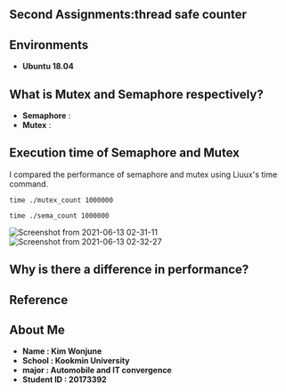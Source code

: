 ## Second Assignments:thread safe counter
## Environments
- **Ubuntu 18.04**

## What is Mutex and Semaphore respectively?

- **Semaphore**  : 
- **Mutex** :



## Execution time of Semaphore and Mutex 
I compared the performance of semaphore and mutex using Liuux's time command.
```
time ./mutex_count 1000000
```
```
time ./sema_count 1000000
```

![Screenshot from 2021-06-13 02-31-11](https://user-images.githubusercontent.com/67793181/121784608-cd7bd880-cbef-11eb-8a4a-87726d9e7aac.png)
![Screenshot from 2021-06-13 02-32-27](https://user-images.githubusercontent.com/67793181/121784622-e4bac600-cbef-11eb-816d-78acba524ff5.png)


## Why is there a difference in performance?


## Reference

## About Me
- **Name : Kim Wonjune**
- **School : Kookmin University**
- **major : Automobile and IT convergence**
- **Student ID : 20173392**
